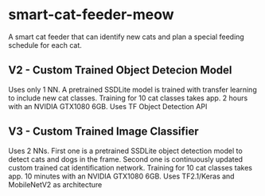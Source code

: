 # smart-cat-feeder-meow
A smart cat feeder that can identify new cats and plan a special feeding schedule for each cat.

## V2 - Custom Trained Object Detecion Model
Uses only 1 NN. A pretrained SSDLite model is trained with transfer learning to include new cat classes. 
Training for 10 cat classes takes app. 2 hours with an NVIDIA GTX1080 6GB.
Uses TF Object Detection API

## V3 - Custom Trained Image Classifier
Uses 2 NNs. First one is a pretrained SSDLite object detection model to detect cats and dogs in the frame. 
Second one is continuously updated custom trained cat identification network. 
Training for 10 cat classes takes app. 10 minutes with an NVIDIA GTX1080 6GB.
Uses TF2.1/Keras and MobileNetV2 as architecture
